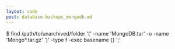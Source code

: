```yaml
---
layout: code
post: database-backups_mongodb.md
---
```



$ find /path/to/unarchived/folder '(' -name 'MongoDB.tar' -o -name 'Mongo*.tar.gz' ')' -type f -exec basename {} ';'    
